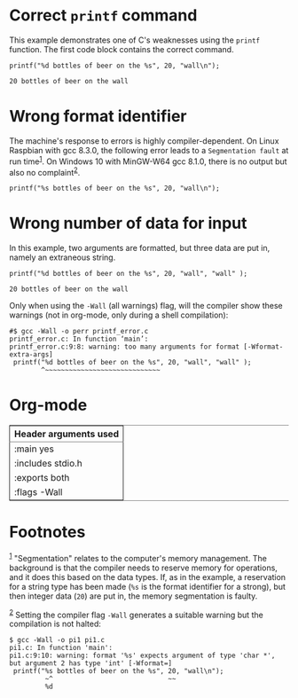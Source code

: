 

# Correct `printf` command

This example demonstrates one of C's weaknesses using the `printf`
function. The first code block contains the correct command.

    printf("%d bottles of beer on the %s", 20, "wall\n");

    20 bottles of beer on the wall


# Wrong format identifier

The machine's response to errors is highly compiler-dependent. On
Linux Raspbian with gcc 8.3.0, the following error leads to a
`Segmentation fault` at run time<sup><a id="fnr.1" class="footref" href="#fn.1">1</a></sup>. On Windows 10 with MinGW-W64
gcc 8.1.0, there is no output but also no complaint<sup><a id="fnr.2" class="footref" href="#fn.2">2</a></sup>.

    printf("%s bottles of beer on the %s", 20, "wall\n");


# Wrong number of data for input

In this example, two arguments are formatted, but three data are put
in, namely an extraneous string.

    printf("%d bottles of beer on the %s", 20, "wall", "wall" );

    20 bottles of beer on the wall

Only when using the `-Wall` (all warnings) flag, will the compiler
show these warnings (not in org-mode, only during a shell
compilation):

    #$ gcc -Wall -o perr printf_error.c
    printf_error.c: In function ‘main’:
    printf_error.c:9:8: warning: too many arguments for format [-Wformat-extra-args]
     printf("%d bottles of beer on the %s", 20, "wall", "wall" );
            ^~~~~~~~~~~~~~~~~~~~~~~~~~~~~~


# Org-mode

<table border="2" cellspacing="0" cellpadding="6" rules="groups" frame="hsides">


<colgroup>
<col  class="org-left" />
</colgroup>
<thead>
<tr>
<th scope="col" class="org-left">Header arguments used</th>
</tr>
</thead>

<tbody>
<tr>
<td class="org-left">:main yes</td>
</tr>


<tr>
<td class="org-left">:includes stdio.h</td>
</tr>


<tr>
<td class="org-left">:exports both</td>
</tr>


<tr>
<td class="org-left">:flags -Wall</td>
</tr>
</tbody>
</table>


# Footnotes

<sup><a id="fn.1" href="#fnr.1">1</a></sup> "Segmentation" relates to the computer's memory management. The
background is that the compiler needs to reserve memory for
operations, and it does this based on the data types. If, as in the
example, a reservation for a string type has been made (`%s` is the
format identifier for a strong), but then integer data (`20`) are put
in, the memory segmentation is faulty.

<sup><a id="fn.2" href="#fnr.2">2</a></sup> Setting the compiler flag `-Wall` generates a suitable warning
but the compilation is not halted:

    $ gcc -Wall -o pi1 pi1.c 
    pi1.c: In function 'main':
    pi1.c:9:10: warning: format '%s' expects argument of type 'char *', but argument 2 has type 'int' [-Wformat=]
     printf("%s bottles of beer on the %s", 20, "wall\n");
             ~^                             ~~
             %d
